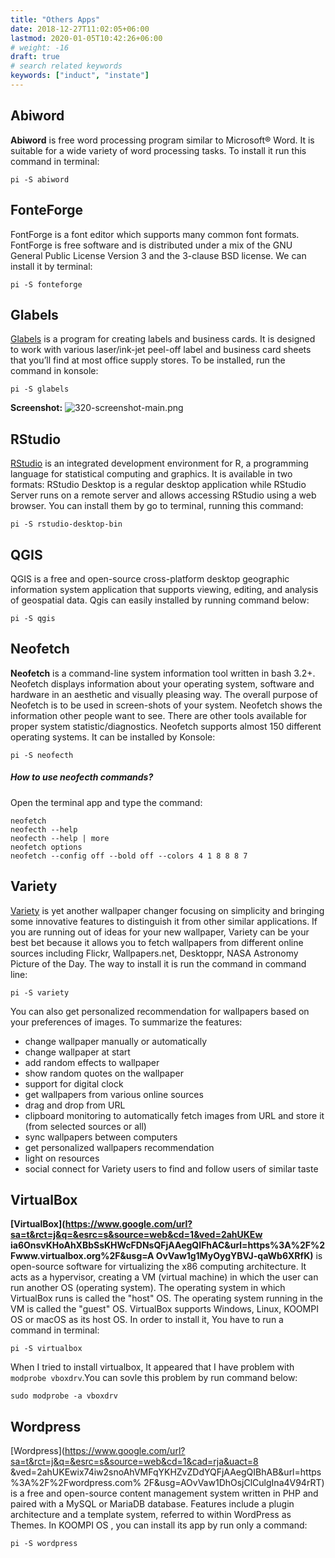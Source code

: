 ```yaml
---
title: "Others Apps"
date: 2018-12-27T11:02:05+06:00
lastmod: 2020-01-05T10:42:26+06:00
# weight: -16
draft: true
# search related keywords
keywords: ["induct", "instate"]
---
```


## Abiword
**Abiword** is free word processing program similar to Microsoft® Word. It is suitable for a wide
variety of word processing tasks.
To install it run this command in terminal:
```
pi -S abiword
```
## FonteForge
FontForge is a font editor which supports many common font formats. FontForge is free software and is
distributed under a mix of the GNU General Public License Version 3 and the 3-clause BSD license.
We can install it by terminal:
```
pi -S fonteforge
```
## Glabels
[Glabels](http://glabels.org/) is a program for creating labels and business cards. It is designed to work
with various laser/ink-jet peel-off label and business card sheets that you’ll find at most office supply
stores.
To be installed, run the command in konsole:
```
pi -S glabels
```
**Screenshot:**
![320-screenshot-main.png](/320-screenshot-main.png)
## RStudio
[RStudio](https://rstudio.com/) is an integrated development environment for R, a programming
language for statistical computing and graphics. It is available in two formats: RStudio Desktop is a
regular desktop application while RStudio Server runs on a remote server and allows accessing RStudio
using a web browser.
You can install them by go to terminal, running this command:
````
pi -S rstudio-desktop-bin
````
## QGIS
QGIS is a free and open-source cross-platform desktop geographic information system application that
supports viewing, editing, and analysis of geospatial data.
Qgis can easily installed by running command below:
```
pi -S qgis
```
## Neofetch
**Neofetch** is a command-line system information tool written in bash 3.2+. Neofetch displays
information about your operating system, software and hardware in an aesthetic and visually pleasing
way. The overall purpose of Neofetch is to be used in screen-shots of your system. Neofetch shows the
information other people want to see.
There are other tools available for proper system statistic/diagnostics. Neofetch supports almost 150
different operating systems.
It can be installed by Konsole:
```
pi -S neofecth
```
##### How to use neofecth commands?
Open the terminal app and type the command:
```
neofetch
neofecth --help
neofecth --help | more
neofetch options
neofetch --config off --bold off --colors 4 1 8 8 8 7
```
## Variety
[Variety](https://peterlevi.com/variety/) is yet another wallpaper changer focusing on simplicity and
bringing some innovative features to distinguish it from other similar applications. If you are running out
of ideas for your new wallpaper, Variety can be your best bet because it allows you to fetch wallpapers
from different online sources including Flickr, Wallpapers.net, Desktoppr, NASA Astronomy Picture of
the Day.
The way to install it is run the command in command line:
````
pi -S variety
````
You can also get personalized recommendation for wallpapers based on your preferences of images. To
summarize the features:
- change wallpaper manually or automatically
- change wallpaper at start
- add random effects to wallpaper
- show random quotes on the wallpaper
- support for digital clock
- get wallpapers from various online sources
- drag and drop from URL
- clipboard monitoring to automatically fetch images from URL and store it (from selected sources or
all)
- sync wallpapers between computers
- get personalized wallpapers recommendation
- light on resources
- social connect for Variety users to find and follow users of similar taste
## VirtualBox
**[VirtualBox](https://www.google.com/url?sa=t&rct=j&q=&esrc=s&source=web&cd=1&ved=2ahUKEw
ia6OnsvKHoAhXBbSsKHWcFDNsQFjAAegQIFhAC&url=https%3A%2F%2Fwww.virtualbox.org%2F&usg=A
OvVaw1g1MyOygYBVJ-qaWb6XRfK)** is open-source software for virtualizing the x86 computing 
architecture. It acts as a hypervisor, creating a VM (virtual machine) in which the user can run another
OS (operating system).
The operating system in which VirtualBox runs is called the "host" OS. The operating system running in
the VM is called the "guest" OS. VirtualBox supports Windows, Linux, KOOMPI OS or macOS as its host
OS.
In order to install it, You have to run a command in terminal:
```
pi -S virtualbox
```
When I tried to install virtualbox, It appeared that I have problem with `modprobe vboxdrv`.You can
sovle this problem by run command below:
```
sudo modprobe -a vboxdrv
```
## Wordpress
[Wordpress](https://www.google.com/url?sa=t&rct=j&q=&esrc=s&source=web&cd=1&cad=rja&uact=8
&ved=2ahUKEwix74iw2snoAhVMFqYKHZvZDdYQFjAAegQIBhAB&url=https%3A%2F%2Fwordpress.com%
2F&usg=AOvVaw1DhOsjClCulgIna4V94rRT) is a free and open-source content management system
written in PHP and paired with a MySQL or MariaDB database. Features include a plugin architecture
and a template system, referred to within WordPress as Themes.
In KOOMPI OS , you can install its app by run only a command:
```
pi -S wordpress
```

